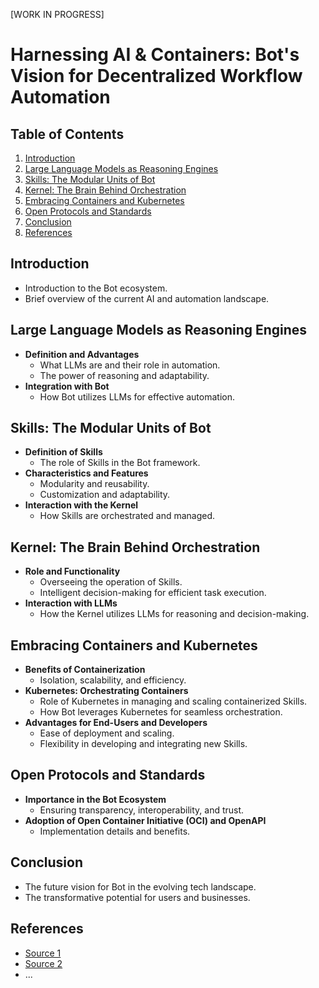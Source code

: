 [WORK IN PROGRESS]

# Harnessing AI & Containers: Bot's Vision for Decentralized Workflow Automation

## Table of Contents
1. [Introduction](#introduction)
2. [Large Language Models as Reasoning Engines](#large-language-models-as-reasoning-engines)
3. [Skills: The Modular Units of Bot](#skills-the-modular-units-of-bot)
4. [Kernel: The Brain Behind Orchestration](#kernel-the-brain-behind-orchestration)
5. [Embracing Containers and Kubernetes](#embracing-containers-and-kubernetes)
6. [Open Protocols and Standards](#open-protocols-and-standards)
7. [Conclusion](#conclusion)
8. [References](#references)

## Introduction
- Introduction to the Bot ecosystem.
- Brief overview of the current AI and automation landscape.

## Large Language Models as Reasoning Engines
- **Definition and Advantages**
  - What LLMs are and their role in automation.
  - The power of reasoning and adaptability.
- **Integration with Bot**
  - How Bot utilizes LLMs for effective automation.

## Skills: The Modular Units of Bot
- **Definition of Skills**
  - The role of Skills in the Bot framework.
- **Characteristics and Features**
  - Modularity and reusability.
  - Customization and adaptability.
- **Interaction with the Kernel**
  - How Skills are orchestrated and managed.

## Kernel: The Brain Behind Orchestration
- **Role and Functionality**
  - Overseeing the operation of Skills.
  - Intelligent decision-making for efficient task execution.
- **Interaction with LLMs**
  - How the Kernel utilizes LLMs for reasoning and decision-making.

## Embracing Containers and Kubernetes
- **Benefits of Containerization**
  - Isolation, scalability, and efficiency.
- **Kubernetes: Orchestrating Containers**
  - Role of Kubernetes in managing and scaling containerized Skills.
  - How Bot leverages Kubernetes for seamless orchestration.
- **Advantages for End-Users and Developers**
  - Ease of deployment and scaling.
  - Flexibility in developing and integrating new Skills.

## Open Protocols and Standards
- **Importance in the Bot Ecosystem**
  - Ensuring transparency, interoperability, and trust.
- **Adoption of Open Container Initiative (OCI) and OpenAPI**
  - Implementation details and benefits.

## Conclusion
- The future vision for Bot in the evolving tech landscape.
- The transformative potential for users and businesses.

## References
- [Source 1]()
- [Source 2]()
- ...

